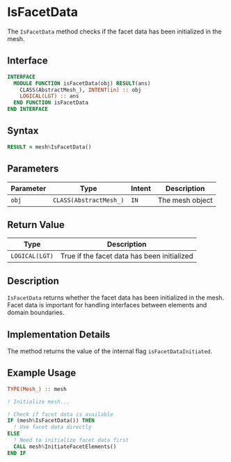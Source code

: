 # IsFacetData

The `IsFacetData` method checks if the facet data has been initialized in the mesh.

## Interface

```fortran
INTERFACE
  MODULE FUNCTION isFacetData(obj) RESULT(ans)
    CLASS(AbstractMesh_), INTENT(in) :: obj
    LOGICAL(LGT) :: ans
  END FUNCTION isFacetData
END INTERFACE
```

## Syntax

```fortran
RESULT = mesh%IsFacetData()
```

## Parameters

| Parameter | Type                   | Intent | Description     |
| --------- | ---------------------- | ------ | --------------- |
| `obj`     | `CLASS(AbstractMesh_)` | `IN`   | The mesh object |

## Return Value

| Type           | Description                                 |
| -------------- | ------------------------------------------- |
| `LOGICAL(LGT)` | True if the facet data has been initialized |

## Description

`IsFacetData` returns whether the facet data has been initialized in the mesh. Facet data is important for handling interfaces between elements and domain boundaries.

## Implementation Details

The method returns the value of the internal flag `isFacetDataInitiated`.

## Example Usage

```fortran
TYPE(Mesh_) :: mesh

! Initialize mesh...

! Check if facet data is available
IF (mesh%IsFacetData()) THEN
  ! Use facet data directly
ELSE
  ! Need to initialize facet data first
  CALL mesh%InitiateFacetElements()
END IF
```
